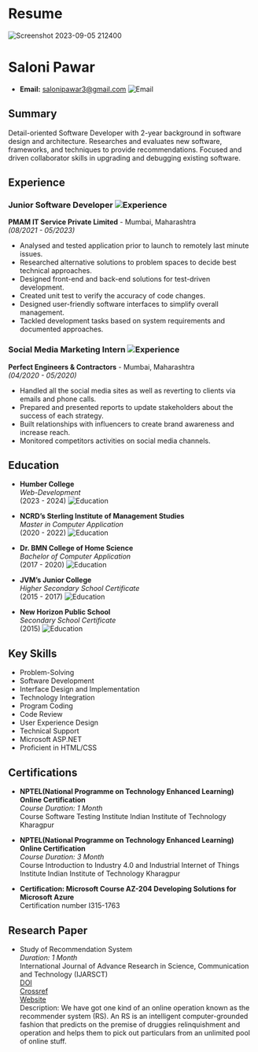 # Resume

![Screenshot 2023-09-05 212400](https://github.com/SaloniP26/resume/assets/144495609/df751cb6-eb2e-4336-94be-2a7f06e105b5)

# Saloni Pawar

- **Email:** salonipawar3@gmail.com ![Email](https://img.icons8.com/material-rounded/24/000000/email.png)

## Summary

Detail-oriented Software Developer with 2-year background in software design and architecture. Researches and evaluates new software, frameworks, and techniques to provide recommendations. Focused and driven collaborator skills in upgrading and debugging existing software.

## Experience

### Junior Software Developer ![Experience](https://img.icons8.com/material-rounded/24/000000/work.png)
**PMAM IT Service Private Limited** - Mumbai, Maharashtra  
*(08/2021 - 05/2023)*

- Analysed and tested application prior to launch to remotely last minute issues.
- Researched alternative solutions to problem spaces to decide best technical approaches.
- Designed front-end and back-end solutions for test-driven development.
- Created unit test to verify the accuracy of code changes.
- Designed user-friendly software interfaces to simplify overall management.
- Tackled development tasks based on system requirements and documented approaches.

### Social Media Marketing Intern ![Experience](https://img.icons8.com/material-rounded/24/000000/work.png)
**Perfect Engineers & Contractors** - Mumbai, Maharashtra  
*(04/2020 - 05/2020)*

- Handled all the social media sites as well as reverting to clients via emails and phone calls.
- Prepared and presented reports to update stakeholders about the success of each strategy.
- Built relationships with influencers to create brand awareness and increase reach.
- Monitored competitors activities on social media channels.

## Education

- **Humber College**  
  *Web-Development*  
  (2023 - 2024) ![Education](https://img.icons8.com/material-rounded/24/000000/student-center.png)

- **NCRD’s Sterling Institute of Management Studies**  
  *Master in Computer Application*  
  (2020 - 2022) ![Education](https://img.icons8.com/material-rounded/24/000000/student-center.png)

- **Dr. BMN College of Home Science**  
  *Bachelor of Computer Application*  
  (2017 - 2020) ![Education](https://img.icons8.com/material-rounded/24/000000/student-center.png)

- **JVM’s Junior College**  
  *Higher Secondary School Certificate*  
  (2015 - 2017) ![Education](https://img.icons8.com/material-rounded/24/000000/student-center.png)

- **New Horizon Public School**  
  *Secondary School Certificate*  
  (2015) ![Education](https://img.icons8.com/material-rounded/24/000000/student-center.png)

## Key Skills

- Problem-Solving
- Software Development
- Interface Design and Implementation
- Technology Integration
- Program Coding
- Code Review
- User Experience Design
- Technical Support
- Microsoft ASP.NET
- Proficient in HTML/CSS

## Certifications

- **NPTEL(National Programme on Technology Enhanced Learning) Online Certification**  
  *Course Duration: 1 Month*  
  Course Software Testing Institute Indian Institute of Technology Kharagpur

- **NPTEL(National Programme on Technology Enhanced Learning) Online Certification**  
  *Course Duration: 3 Month*  
  Course Introduction to Industry 4.0 and Industrial Internet of Things Institute Indian Institute of Technology Kharagpur

- **Certification: Microsoft Course AZ-204 Developing Solutions for Microsoft Azure**  
  Certification number I315-1763

## Research Paper

- Study of Recommendation System  
  *Duration: 1 Month*  
  International Journal of Advance Research in Science, Communication and Technology (IJARSCT)  
  [DOI](https://doi.org/10.48175/IJARSCT-5715)  
  [Crossref](https://search.crossref.org/)  
  [Website](http://ijarsct.co.in/july1i.html)  
  Description: We have got one kind of an online operation known as the recommender system (RS). An RS is an intelligent computer-grounded fashion that predicts on the premise of druggies relinquishment and operation and helps them to pick out particulars from an unlimited pool of online stuff.





